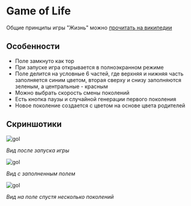 # Game of Life
Общие принципы игры "Жизнь" можно [прочитать на википедии](https://ru.wikipedia.org/wiki/Игра_«Жизнь»)

## Особенности
- Поле замкнуто как тор
- При запуске игра открывается в полноэкранном режиме
- Поле делится на условные 6 частей, где верхняя и нижняя часть заполняется синим цветом, вторая сверху и снизу заполняются зеленым, а центральные - красным
- Можно выбрать скорость смены поколений
- Есть кнопка паузы и случайной генерации первого поколения
- Новое поколение создается с цветом на основе цвета родителей

## Скриншотики
![gol](https://user-images.githubusercontent.com/36601351/173515118-e95e8da8-76a7-44e2-b8ec-7166460bca51.png)

*Вид после запуска игры*


![gol](https://user-images.githubusercontent.com/36601351/173515546-784e66ea-24a9-4b5c-bf49-32edc5cac706.png)

*Вид с заполненным полем*


![gol](https://user-images.githubusercontent.com/36601351/173516024-d7dcb023-a838-405e-aaf4-0a8f120d2d29.png)

*Вид на поле спустя несколько поколений*
